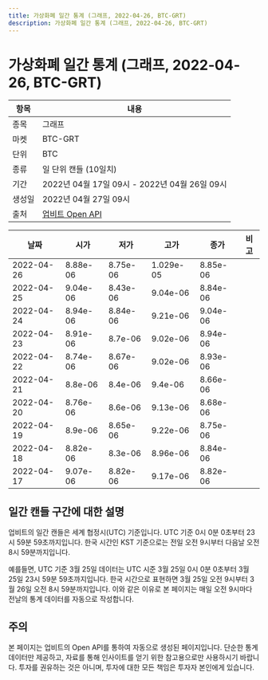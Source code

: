 ```yaml
---
title: 가상화폐 일간 통계 (그래프, 2022-04-26, BTC-GRT)
description: 가상화폐 일간 통계 (그래프, 2022-04-26, BTC-GRT)
---
```



가상화폐 일간 통계 (그래프, 2022-04-26, BTC-GRT)
===

|항목|내용|
|--|--|
|종목|그래프|
|마켓|BTC-GRT|
|단위|BTC|
|종류|일 단위 캔들 (10일치)|
|기간|2022년 04월 17일 09시 - 2022년 04월 26일 09시|
|생성일|2022년 04월 27일 09시|
|출처|[업비트 Open API](https://docs.upbit.com)|


|날짜|시가|저가|고가|종가|비고|
|--|--|--|--|--|--|
|2022-04-26|8.88e-06|8.75e-06|1.029e-05|8.85e-06|    |
|2022-04-25|9.04e-06|8.43e-06|9.04e-06|8.84e-06|    |
|2022-04-24|8.94e-06|8.84e-06|9.21e-06|9.04e-06|    |
|2022-04-23|8.91e-06|8.7e-06|9.02e-06|8.94e-06|    |
|2022-04-22|8.74e-06|8.67e-06|9.02e-06|8.93e-06|    |
|2022-04-21|8.8e-06|8.4e-06|9.4e-06|8.66e-06|    |
|2022-04-20|8.76e-06|8.6e-06|9.13e-06|8.68e-06|    |
|2022-04-19|8.9e-06|8.65e-06|9.22e-06|8.75e-06|    |
|2022-04-18|8.82e-06|8.3e-06|8.96e-06|8.84e-06|    |
|2022-04-17|9.07e-06|8.82e-06|9.17e-06|8.82e-06|    |


일간 캔들 구간에 대한 설명
---


업비트의 일간 캔들은 세계 협정시(UTC) 기준입니다. 
UTC 기준 0시 0분 0초부터 23시 59분 59초까지입니다. 
한국 시간인 KST 기준으로는 전일 오전 9시부터 다음날 오전 8시 59분까지입니다. 


예를들면, UTC 기준 3월 25일 데이터는 UTC 시준 3월 25일 0시 0분 0초부터 3월 25일 23시 59분 59초까지입니다. 
한국 시간으로 표현하면 3월 25일 오전 9시부터 3월 26일 오전 8시 59분까지입니다. 
이와 같은 이유로 본 페이지는 매일 오전 9시마다 전날의 통계 데이터를 자동으로 작성합니다. 


주의
---


본 페이지는 업비트의 Open API를 통하여 자동으로 생성된 페이지입니다. 
단순한 통계 데이터만 제공하고, 자료를 통해 인사이트를 얻기 위한 참고용으로만 사용하시기 바랍니다. 
투자를 권유하는 것은 아니며, 투자에 대한 모든 책임은 투자자 본인에게 있습니다. 

